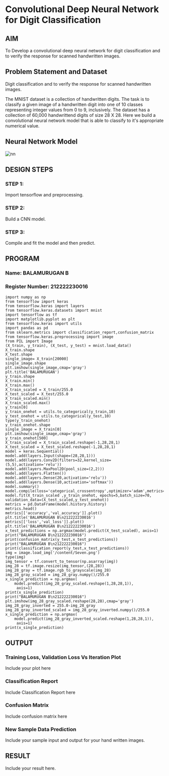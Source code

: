 # Convolutional Deep Neural Network for Digit Classification

## AIM

To Develop a convolutional deep neural network for digit classification and to verify the response for scanned handwritten images.

## Problem Statement and Dataset
Digit classification and to verify the response for scanned handwritten images.

The MNIST dataset is a collection of handwritten digits. The task is to classify a given image of a handwritten digit into one of 10 classes representing integer values from 0 to 9, inclusively. The dataset has a collection of 60,000 handwrittend digits of size 28 X 28. Here we build a convolutional neural network model that is able to classify to it's appropriate numerical value.

## Neural Network Model
![nn](https://github.com/BALA291/mnist-classification/assets/120717501/dbd27d2f-f6ec-4e24-b1e5-83bbdc9e3b41)

## DESIGN STEPS

### STEP 1:
Import tensorflow and preprocessing.

### STEP 2:
Build a CNN model.

### STEP 3:
Compile and fit the model and then predict.

## PROGRAM

### Name: BALAMURUGAN B
### Register Number: 212222230016

```
import numpy as np
from tensorflow import keras
from tensorflow.keras import layers
from tensorflow.keras.datasets import mnist
import tensorflow as tf
import matplotlib.pyplot as plt
from tensorflow.keras import utils
import pandas as pd
from sklearn.metrics import classification_report,confusion_matrix
from tensorflow.keras.preprocessing import image
from PIL import Image
(X_train, y_train), (X_test, y_test) = mnist.load_data()
X_train.shape
X_test.shape
single_image= X_train[20000]
single_image.shape
plt.imshow(single_image,cmap='gray')
plt.title('BALAMURUGAN')
y_train.shape
X_train.min()
X_train.max()
X_train_scaled = X_train/255.0
X_test_scaled = X_test/255.0
X_train_scaled.min()
X_train_scaled.max()
y_train[0]
y_train_onehot = utils.to_categorical(y_train,10)
y_test_onehot = utils.to_categorical(y_test,10)
type(y_train_onehot)
y_train_onehot.shape
single_image = X_train[0]
plt.imshow(single_image,cmap='gray')
y_train_onehot[500]
X_train_scaled = X_train_scaled.reshape(-1,28,28,1)
X_test_scaled = X_test_scaled.reshape(-1,28,28,1)
model = keras.Sequential()
model.add(layers.Input(shape=(28,28,1)))
model.add(layers.Conv2D(filters=32,kernel_size=(5,5),activation='relu'))
model.add(layers.MaxPool2D(pool_size=(2,2)))
model.add(layers.Flatten())
model.add(layers.Dense(20,activation='relu'))
model.add(layers.Dense(10,activation='softmax'))
model.summary()
model.compile(loss='categorical_crossentropy',optimizer='adam',metrics='accuracy')
model.fit(X_train_scaled ,y_train_onehot, epochs=5,batch_size=70, validation_data=(X_test_scaled,y_test_onehot))
metrics = pd.DataFrame(model.history.history)
metrics.head()
metrics[['accuracy','val_accuracy']].plot()
plt.title('BALAMURUGAN B\n212222230016')
metrics[['loss','val_loss']].plot()
plt.title('BALAMURUGAN B\n212222230016')
x_test_predictions = np.argmax(model.predict(X_test_scaled), axis=1)
print("BALAMURUGAN B\n212222230016")
print(confusion_matrix(y_test,x_test_predictions))
print("BALAMURUGAN B\n212222230016")
print(classification_report(y_test,x_test_predictions))
img = image.load_img('/content/Seven.png')
type(img)
img_tensor = tf.convert_to_tensor(np.asarray(img))
img_28 = tf.image.resize(img_tensor,(28,28))
img_28_gray = tf.image.rgb_to_grayscale(img_28)
img_28_gray_scaled = img_28_gray.numpy()/255.0
x_single_prediction = np.argmax(
    model.predict(img_28_gray_scaled.reshape(1,28,28,1)),
     axis=1)
print(x_single_prediction)
print("BALAMURUGAN B\n212222230016")
plt.imshow(img_28_gray_scaled.reshape(28,28),cmap='gray')
img_28_gray_inverted = 255.0-img_28_gray
img_28_gray_inverted_scaled = img_28_gray_inverted.numpy()/255.0
x_single_prediction = np.argmax(
    model.predict(img_28_gray_inverted_scaled.reshape(1,28,28,1)),
     axis=1)
print(x_single_prediction)
```

## OUTPUT

### Training Loss, Validation Loss Vs Iteration Plot

Include your plot here

### Classification Report

Include Classification Report here

### Confusion Matrix

Include confusion matrix here

### New Sample Data Prediction

Include your sample input and output for your hand written images.

## RESULT
Include your result here.
